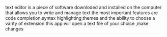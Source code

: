 text editor is a piece of software downloded and installed on the computer that allows you to write and manage text 
the most important features are
code completion,syntax highlighting,themes and the ability to choose a varity of extension 
this app will open a text file of your choice ,make changes 